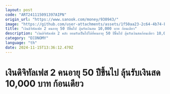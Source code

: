 ```yaml
---
layout: post
code: "ART241115091397AIPN"
origin_url: "https://www.sanook.com/money/930943/"
image: "https://github.com/user-attachments/assets/1f50aa23-2c64-4b74-b8dd-6559e6375a72"
title: "เงินดิจิทัลเฟส 2 คนอายุ 50 ปีขึ้นไป ลุ้นรับเงินสด 10,000 บาท ก้อนเดียว"
description: "เงินดิจิทัลเฟส 2 คลัง ยอมรับเป็นไปได้ที่คนอายุ 50 ปีขึ้นไป ลุ้นรับเงินสดก้อนเดียว 10,000 บาท เตรียมชงเข้าบอร์ดกระตุ้นเศรษฐกิจ 19 พ.ย. 67"
category: "ECONOMY"
language: "th"
date: 2024-11-15T13:36:12.470Z
---
```


# เงินดิจิทัลเฟส 2 คนอายุ 50 ปีขึ้นไป ลุ้นรับเงินสด 10,000 บาท ก้อนเดียว